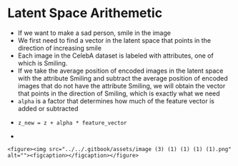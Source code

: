 # Latent Space Arithemetic

* If we want to make a sad person, smile in the image
* We first need to find a vector in the latent space that points in the direction of increasing smile
* Each image in the CelebA dataset is labeled with attributes, one of which is Smiling.&#x20;
* If we take the average position of encoded images in the latent space with the attribute Smiling and subtract the average position of encoded images that do not have the attribute Smiling, we will obtain the vector that points in the direction of Smiling, which is exactly what we need
* `alpha` is a factor that determines how much of the feature vector is added or subtracted
* ```
  z_new = z + alpha * feature_vector
  ```
*

    <figure><img src="../../.gitbook/assets/image (3) (1) (1) (1) (1).png" alt=""><figcaption></figcaption></figure>
